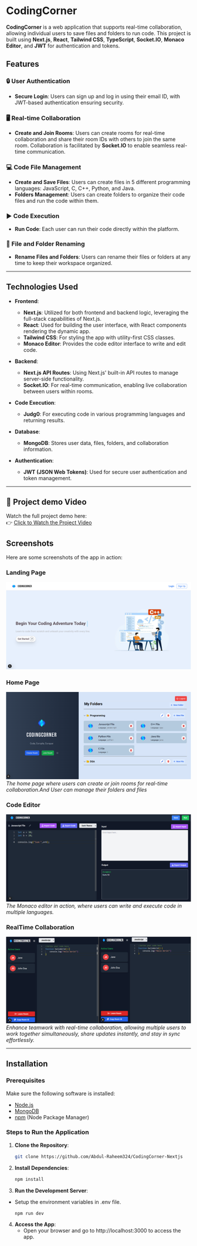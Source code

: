 # CodingCorner

**CodingCorner** is a web application that supports real-time collaboration, allowing individual users to save files and folders to run code. This project is built using **Next.js**, **React**, **Tailwind CSS**, **TypeScript**, **Socket.IO**, **Monaco Editor**, and **JWT** for authentication and tokens.

## Features

### 🔒 User Authentication
- **Secure Login**: Users can sign up and log in using their email ID, with JWT-based authentication ensuring security.
  
### 🖥️ Real-time Collaboration
- **Create and Join Rooms**: Users can create rooms for real-time collaboration and share their room IDs with others to join the same room. Collaboration is facilitated by **Socket.IO** to enable seamless real-time communication.

### 💻 Code File Management
- **Create and Save Files**: Users can create files in 5 different programming languages: JavaScript, C, C++, Python, and Java.
- **Folders Management**: Users can create folders to organize their code files and run the code within them.

### ▶️ Code Execution
- **Run Code**: Each user can run their code directly within the platform.

### 🔄 File and Folder Renaming
- **Rename Files and Folders**: Users can rename their files or folders at any time to keep their workspace organized.

---

## Technologies Used

- **Frontend**:  
  - **Next.js**: Utilized for both frontend and backend logic, leveraging the full-stack capabilities of Next.js.
  - **React**: Used for building the user interface, with React components rendering the dynamic app.
  - **Tailwind CSS**: For styling the app with utility-first CSS classes.
  - **Monaco Editor**: Provides the code editor interface to write and edit code.
  
- **Backend**:  
  - **Next.js API Routes**: Using Next.js' built-in API routes to manage server-side functionality.
  - **Socket.IO**: For real-time communication, enabling live collaboration between users within rooms.

- **Code Execution**:  
  - **Judg0**: For executing code in various programming languages and returning results.

- **Database**:  
  - **MongoDB**: Stores user data, files, folders, and collaboration information.

- **Authentication**:  
  - **JWT (JSON Web Tokens)**: Used for secure user authentication and token management.

---
## 🎥 Project demo Video

Watch the full project demo here:  
👉 [Click to Watch the Project Video](https://www.youtube.com/watch?v=VSo4T7qc-c0)



## Screenshots

Here are some screenshots of the app in action:

### Landing Page
![Landing Page](public/Home.png)  
### Home Page
![Home Page](public/Folders.png)  
*The home page where users can create or join rooms for real-time collaboration.And User can manage their folders and files*

### Code Editor
![Code Editor](public/Ide.png)  
*The Monaco editor in action, where users can write and execute code in multiple languages.*

### RealTime Collaboration
![File Management](public/Collaborative.png)
*Enhance teamwork with real-time collaboration, allowing multiple users to work together simultaneously, share updates instantly, and stay in sync effortlessly.*

---


## Installation

### Prerequisites

Make sure the following software is installed:

- [Node.js](https://nodejs.org/en/)
- [MongoDB](https://www.mongodb.com/)
- [npm](https://www.npmjs.com/) (Node Package Manager)

### Steps to Run the Application

1. **Clone the Repository**:
   ```bash
   git clone https://github.com/Abdul-Raheem324/CodingCorner-Nextjs


2. **Install Dependencies**:
   ```bash
   npm install
3. **Run the Development Server**:
- Setup the environment variables in .env 
file.

   ```bash
   npm run dev
4. **Access the App**:
   - Open your browser and go to http://localhost:3000 to access the app.